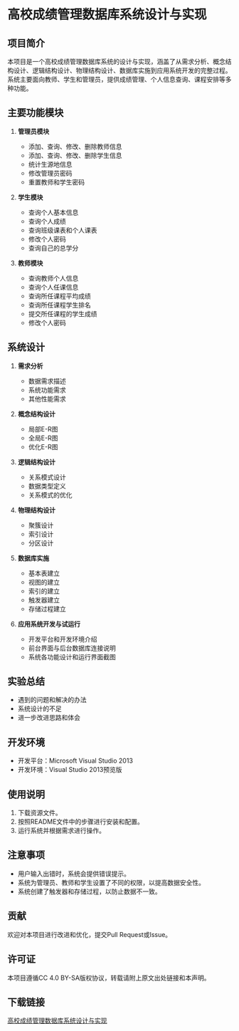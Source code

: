 # 高校成绩管理数据库系统设计与实现

## 项目简介
本项目是一个高校成绩管理数据库系统的设计与实现，涵盖了从需求分析、概念结构设计、逻辑结构设计、物理结构设计、数据库实施到应用系统开发的完整过程。系统主要面向教师、学生和管理员，提供成绩管理、个人信息查询、课程安排等多种功能。

## 主要功能模块
1. **管理员模块**
   - 添加、查询、修改、删除教师信息
   - 添加、查询、修改、删除学生信息
   - 统计生源地信息
   - 修改管理员密码
   - 重置教师和学生密码

2. **学生模块**
   - 查询个人基本信息
   - 查询个人成绩
   - 查询班级课表和个人课表
   - 修改个人密码
   - 查询自己的总学分

3. **教师模块**
   - 查询教师个人信息
   - 查询个人任课信息
   - 查询所任课程平均成绩
   - 查询所任课程学生排名
   - 提交所任课程的学生成绩
   - 修改个人密码

## 系统设计
1. **需求分析**
   - 数据需求描述
   - 系统功能需求
   - 其他性能需求

2. **概念结构设计**
   - 局部E-R图
   - 全局E-R图
   - 优化E-R图

3. **逻辑结构设计**
   - 关系模式设计
   - 数据类型定义
   - 关系模式的优化

4. **物理结构设计**
   - 聚簇设计
   - 索引设计
   - 分区设计

5. **数据库实施**
   - 基本表建立
   - 视图的建立
   - 索引的建立
   - 触发器建立
   - 存储过程建立

6. **应用系统开发与试运行**
   - 开发平台和开发环境介绍
   - 前台界面与后台数据库连接说明
   - 系统各功能设计和运行界面截图

## 实验总结
- 遇到的问题和解决的办法
- 系统设计的不足
- 进一步改进思路和体会

## 开发环境
- 开发平台：Microsoft Visual Studio 2013
- 开发环境：Visual Studio 2013预览版

## 使用说明
1. 下载资源文件。
2. 按照README文件中的步骤进行安装和配置。
3. 运行系统并根据需求进行操作。

## 注意事项
- 用户输入出错时，系统会提供错误提示。
- 系统为管理员、教师和学生设置了不同的权限，以提高数据安全性。
- 系统创建了触发器和存储过程，以防止数据不一致。

## 贡献
欢迎对本项目进行改进和优化，提交Pull Request或Issue。

## 许可证
本项目遵循CC 4.0 BY-SA版权协议，转载请附上原文出处链接和本声明。

## 下载链接

[高校成绩管理数据库系统设计与实现](https://pan.quark.cn/s/0f239698aa0f)
